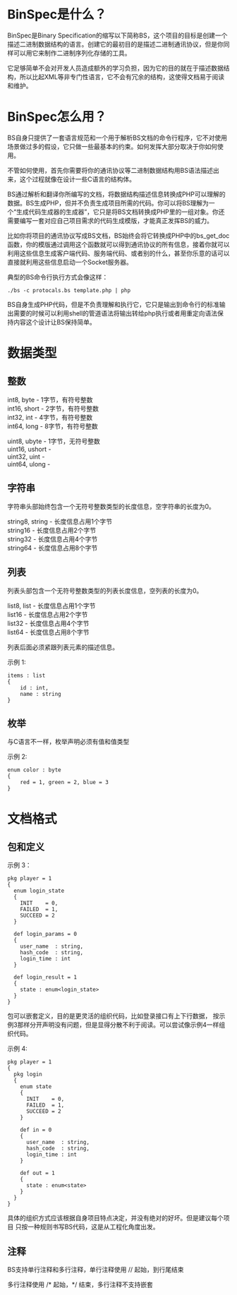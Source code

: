 BinSpec是什么？
==========

BinSpec是Binary Specification的缩写以下简称BS，这个项目的目标是创建一个描述二进制数据结构的语言。创建它的最初目的是描述二进制通讯协议，但是你同样可以用它来制作二进制序列化存储的工具。  

它足够简单不会对开发人员造成额外的学习负担，因为它的目的就在于描述数据结构，所以比起XML等非专门性语言，它不会有冗余的结构，这使得文档易于阅读和维护。

BinSpec怎么用？
==========

BS自身只提供了一套语言规范和一个用于解析BS文档的命令行程序，它不对使用场景做过多的假设，它只做一些最基本的约束。如何发挥大部分取决于你如何使用。

不管如何使用，首先你需要将你的通讯协议等二进制数据结构用BS语法描述出来，这个过程就像在设计一些C语言的结构体。  

BS通过解析和翻译你所编写的文档，将数据结构描述信息转换成PHP可以理解的数据。BS生成PHP，但并不负责生成项目所需的代码。你可以将BS理解为一个“生成代码生成器的生成器”，它只是将BS文档转换成PHP里的一组对象。你还需要编写一套对应自己项目需求的代码生成模版，才能真正发挥BS的威力。  

比如你将项目的通讯协议写成BS文档，BS始终会将它转换成PHP中的bs\_get\_doc函数，你的模版通过调用这个函数就可以得到通讯协议的所有信息，接着你就可以利用这些信息生成客户端代码、服务端代码、或者别的什么，甚至你乐意的话可以直接就利用这些信息启动一个Socket服务器。  

典型的BS命令行执行方式会像这样：

    ./bs -c protocals.bs template.php | php

BS自身生成PHP代码，但是不负责理解和执行它，它只是输出到命令行的标准输出需要的时候可以利用shell的管道语法将输出转给php执行或者用重定向语法保持内容这个设计让BS保持简单。

数据类型
==========

整数
----------

int8,  byte  - 1字节，有符号整数  
int16, short - 2字节，有符号整数  
int32, int   - 4字节，有符号整数  
int64, long  - 8字节，有符号整数  

uint8,  ubyte  - 1字节，无符号整数  
uint16, ushort -   
uint32, uint   -  
uint64, ulong  -  

字符串
----------

字符串头部始终包含一个无符号整数类型的长度信息，空字符串的长度为0。  

string8, string  - 长度信息占用1个字节  
string16         - 长度信息占用2个字节  
string32         - 长度信息占用4个字节  
string64         - 长度信息占用8个字节  

列表
----------

列表头部包含一个无符号整数类型的列表长度信息，空列表的长度为0。  

list8, list  - 长度信息占用1个字节  
list16       - 长度信息占用2个字节  
list32       - 长度信息占用4个字节  
list64       - 长度信息占用8个字节  

列表后面必须紧跟列表元素的描述信息。  

示例 1:

    items : list
    {
        id : int,
        name : string
    }

枚举
----------

与C语言不一样，枚举声明必须有值和值类型  

示例 2:

    enum color : byte
    {
        red = 1, green = 2, blue = 3
    }

文档格式
==========

包和定义
----------

示例 3：

    pkg player = 1
    {
      enum login_state
      { 
        INIT    = 0,
        FAILED  = 1,
        SUCCEED = 2
      }

      def login_params = 0
      {
        user_name  : string,
        hash_code  : string,
        login_time : int
      }

      def login_result = 1
      {
        state : enum<login_state>
      }
    }

包可以嵌套定义，目的是更灵活的组织代码，比如登录接口有上下行数据，
按示例3那样分开声明没有问题，但是显得分散不利于阅读。可以尝试像示例4一样组织代码。

示例 4:

    pkg player = 1
    {
      pkg login
      {
        enum state
        { 
          INIT    = 0, 
          FAILED  = 1,
          SUCCEED = 2
        }

        def in = 0
        {
          user_name  : string,
          hash_code  : string,
          login_time : int
        }

        def out = 1
        {
          state : enum<state>
        }
      }
    }

具体的组织方式应该根据自身项目特点决定，并没有绝对的好坏。但是建议每个项目
只按一种规则书写BS代码，这是从工程化角度出发。

注释
----------

BS支持单行注释和多行注释，单行注释使用 // 起始，到行尾结束

多行注释使用 /* 起始，*/ 结束，多行注释不支持嵌套

